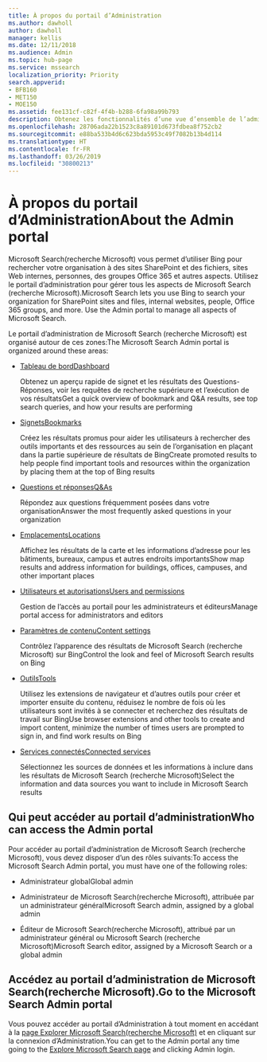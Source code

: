 ```yaml
---
title: À propos du portail d’Administration
ms.author: dawholl
author: dawholl
manager: kellis
ms.date: 12/11/2018
ms.audience: Admin
ms.topic: hub-page
ms.service: mssearch
localization_priority: Priority
search.appverid:
- BFB160
- MET150
- MOE150
ms.assetid: fee131cf-c82f-4f4b-b288-6fa98a99b793
description: Obtenez les fonctionnalités d’une vue d’ensemble de l’administrateur du portail et accédez aux autorisations disponibles avec Microsoft Search (recherche Microsoft)
ms.openlocfilehash: 28706ada22b1523c8a89101d673fdbea8f752cb2
ms.sourcegitcommit: e88ba533b4d6c623bda5953c49f7082b13b4d114
ms.translationtype: HT
ms.contentlocale: fr-FR
ms.lasthandoff: 03/26/2019
ms.locfileid: "30800213"
---
```

# <a name="about-the-admin-portal"></a><span data-ttu-id="e9bb6-103">À propos du portail d’Administration</span><span class="sxs-lookup"><span data-stu-id="e9bb6-103">About the Admin portal</span></span>

<span data-ttu-id="e9bb6-p101">Microsoft Search(recherche Microsoft) vous permet d’utiliser Bing pour rechercher votre organisation à des sites SharePoint et des fichiers, sites Web internes, personnes, des groupes Office 365 et autres aspects. Utilisez le portail d’administration pour gérer tous les aspects de Microsoft Search (recherche Microsoft).</span><span class="sxs-lookup"><span data-stu-id="e9bb6-p101">Microsoft Search lets you use Bing to search your organization for SharePoint sites and files, internal websites, people, Office 365 groups, and more. Use the Admin portal to manage all aspects of Microsoft Search.</span></span>
  
<span data-ttu-id="e9bb6-106">Le portail d’administration de Microsoft Search (recherche Microsoft) est organisé autour de ces zones:</span><span class="sxs-lookup"><span data-stu-id="e9bb6-106">The Microsoft Search Admin portal is organized around these areas:</span></span>
  
- [<span data-ttu-id="e9bb6-107">Tableau de bord</span><span class="sxs-lookup"><span data-stu-id="e9bb6-107">Dashboard</span></span>](get-insights.md)
    
    <span data-ttu-id="e9bb6-108">Obtenez un aperçu rapide de signet et les résultats des Questions-Réponses, voir les requêtes de recherche supérieure et l’exécution de vos résultats</span><span class="sxs-lookup"><span data-stu-id="e9bb6-108">Get a quick overview of bookmark and Q&A results, see top search queries, and how your results are performing</span></span>
    
- [<span data-ttu-id="e9bb6-109">Signets</span><span class="sxs-lookup"><span data-stu-id="e9bb6-109">Bookmarks</span></span>](create-and-manage-bookmarks.md)
    
    <span data-ttu-id="e9bb6-110">Créez les résultats promus pour aider les utilisateurs à rechercher des outils importants et des ressources au sein de l’organisation en plaçant dans la partie supérieure de résultats de Bing</span><span class="sxs-lookup"><span data-stu-id="e9bb6-110">Create promoted results to help people find important tools and resources within the organization by placing them at the top of Bing results</span></span>
    
- [<span data-ttu-id="e9bb6-111">Questions et réponses</span><span class="sxs-lookup"><span data-stu-id="e9bb6-111">Q&As</span></span>](create-and-manage-qas.md)
    
    <span data-ttu-id="e9bb6-112">Répondez aux questions fréquemment posées dans votre organisation</span><span class="sxs-lookup"><span data-stu-id="e9bb6-112">Answer the most frequently asked questions in your organization</span></span>
    
- [<span data-ttu-id="e9bb6-113">Emplacements</span><span class="sxs-lookup"><span data-stu-id="e9bb6-113">Locations</span></span>](add-a-location.md)
    
    <span data-ttu-id="e9bb6-114">Affichez les résultats de la carte et les informations d’adresse pour les bâtiments, bureaux, campus et autres endroits importants</span><span class="sxs-lookup"><span data-stu-id="e9bb6-114">Show map results and address information for buildings, offices, campuses, and other important places</span></span>
    
- [<span data-ttu-id="e9bb6-115">Utilisateurs et autorisations</span><span class="sxs-lookup"><span data-stu-id="e9bb6-115">Users and permissions</span></span>](add-users.md)
    
    <span data-ttu-id="e9bb6-116">Gestion de l’accès au portail pour les administrateurs et éditeurs</span><span class="sxs-lookup"><span data-stu-id="e9bb6-116">Manage portal access for administrators and editors</span></span>
    
- [<span data-ttu-id="e9bb6-117">Paramètres de contenu</span><span class="sxs-lookup"><span data-stu-id="e9bb6-117">Content settings</span></span>](content-settings.md)
    
    <span data-ttu-id="e9bb6-118">Contrôlez l’apparence des résultats de Microsoft Search (recherche Microsoft) sur Bing</span><span class="sxs-lookup"><span data-stu-id="e9bb6-118">Control the look and feel of Microsoft Search results on Bing</span></span>
    
- [<span data-ttu-id="e9bb6-119">Outils</span><span class="sxs-lookup"><span data-stu-id="e9bb6-119">Tools</span></span>](admin-portal-tools.md)
    
    <span data-ttu-id="e9bb6-120">Utilisez les extensions de navigateur et d’autres outils pour créer et importer ensuite du contenu, réduisez le nombre de fois où les utilisateurs sont invités à se connecter et recherchez des résultats de travail sur Bing</span><span class="sxs-lookup"><span data-stu-id="e9bb6-120">Use browser extensions and other tools to create and import content, minimize the number of times users are prompted to sign in, and find work results on Bing</span></span>
    
- [<span data-ttu-id="e9bb6-121">Services connectés</span><span class="sxs-lookup"><span data-stu-id="e9bb6-121">Connected services</span></span>](connected-services.md)
    
    <span data-ttu-id="e9bb6-122">Sélectionnez les sources de données et les informations à inclure dans les résultats de Microsoft Search (recherche Microsoft)</span><span class="sxs-lookup"><span data-stu-id="e9bb6-122">Select the information and data sources you want to include in Microsoft Search results</span></span>
    
## <a name="who-can-access-the-admin-portal"></a><span data-ttu-id="e9bb6-123">Qui peut accéder au portail d’administration</span><span class="sxs-lookup"><span data-stu-id="e9bb6-123">Who can access the Admin portal</span></span>

<span data-ttu-id="e9bb6-124">Pour accéder au portail d’administration de Microsoft Search (recherche Microsoft), vous devez disposer d’un des rôles suivants:</span><span class="sxs-lookup"><span data-stu-id="e9bb6-124">To access the Microsoft Search Admin portal, you must have one of the following roles:</span></span>
  
- <span data-ttu-id="e9bb6-125">Administrateur global</span><span class="sxs-lookup"><span data-stu-id="e9bb6-125">Global admin</span></span>
    
- <span data-ttu-id="e9bb6-126">Administrateur de Microsoft Search(recherche Microsoft), attribuée par un administrateur général</span><span class="sxs-lookup"><span data-stu-id="e9bb6-126">Microsoft Search admin, assigned by a global admin</span></span>
    
- <span data-ttu-id="e9bb6-127">Éditeur de Microsoft Search(recherche Microsoft), attribué par un administrateur général ou Microsoft Search (recherche Microsoft)</span><span class="sxs-lookup"><span data-stu-id="e9bb6-127">Microsoft Search editor, assigned by a Microsoft Search or a global admin</span></span>
    
## <a name="go-to-the-microsoft-search-admin-portal"></a><span data-ttu-id="e9bb6-128">Accédez au portail d’administration de Microsoft Search(recherche Microsoft).</span><span class="sxs-lookup"><span data-stu-id="e9bb6-128">Go to the Microsoft Search Admin portal</span></span>

<span data-ttu-id="e9bb6-129">Vous pouvez accéder au portail d’Administration à tout moment en accédant à la [page Explorer Microsoft Search(recherche Microsoft)](https://www.bing.com/business/explore) et en cliquant sur la connexion d’Administration.</span><span class="sxs-lookup"><span data-stu-id="e9bb6-129">You can get to the Admin portal any time going to the [Explore Microsoft Search page](https://www.bing.com/business/explore) and clicking Admin login.</span></span> 